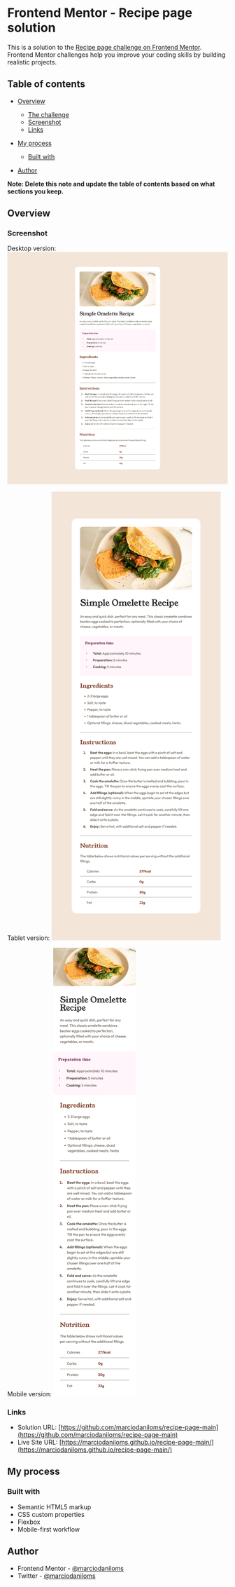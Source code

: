 # Frontend Mentor - Recipe page solution

This is a solution to the [Recipe page challenge on Frontend Mentor](https://www.frontendmentor.io/challenges/recipe-page-KiTsR8QQKm). Frontend Mentor challenges help you improve your coding skills by building realistic projects. 

## Table of contents

- [Overview](#overview)
  - [The challenge](#the-challenge)
  - [Screenshot](#screenshot)
  - [Links](#links)
- [My process](#my-process)
  - [Built with](#built-with)

- [Author](#author)


**Note: Delete this note and update the table of contents based on what sections you keep.**

## Overview

### Screenshot

Desktop version:
![](./design/Desktop%20Screenshot%202024-08-07%20at%2008-41-34%20Frontend%20Mentor%20Recipe%20page.png)

Tablet version:
![](./design/Tablet%20Screenshot%202024-08-07%20at%2008-42-03%20Frontend%20Mentor%20Recipe%20page.png)

Mobile version:
![](./design/Mobile%20Screenshot%202024-08-07%20at%2008-42-44%20Frontend%20Mentor%20Recipe%20page.png)

### Links

- Solution URL: [https://github.com/marciodaniloms/recipe-page-main](https://github.com/marciodaniloms/recipe-page-main)
- Live Site URL: [https://marciodaniloms.github.io/recipe-page-main/](https://marciodaniloms.github.io/recipe-page-main/)

## My process

### Built with

- Semantic HTML5 markup
- CSS custom properties
- Flexbox
- Mobile-first workflow



## Author


- Frontend Mentor - [@marciodaniloms](https://www.frontendmentor.io/profile/yourusername)
- Twitter - [@marciodaniloms](https://www.twitter.com/yourusername)



